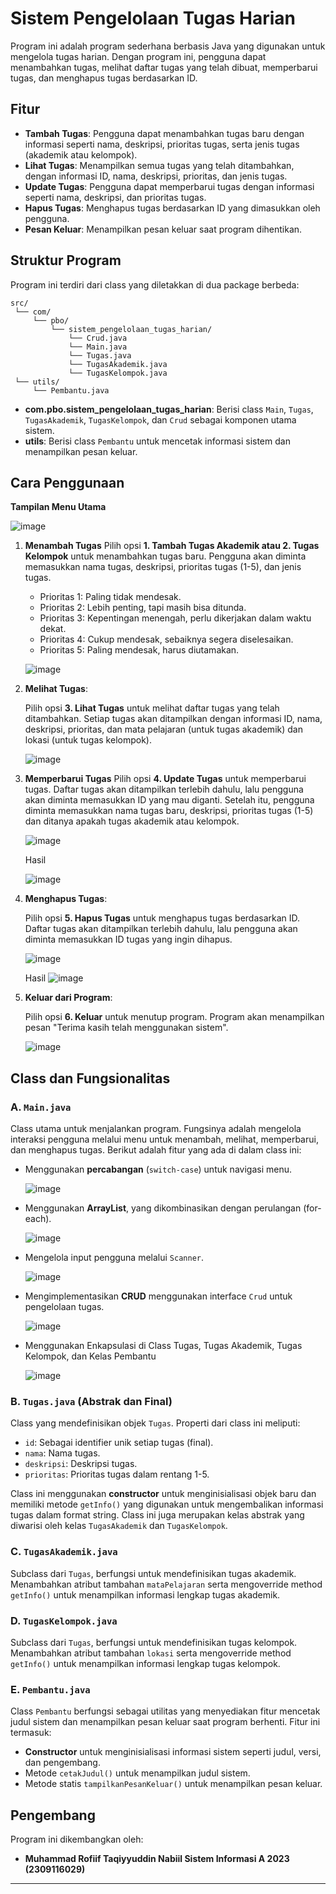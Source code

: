 # Sistem Pengelolaan Tugas Harian

Program ini adalah program sederhana berbasis Java yang digunakan untuk mengelola tugas harian. Dengan program ini, pengguna dapat menambahkan tugas, melihat daftar tugas yang telah dibuat, memperbarui tugas, dan menghapus tugas berdasarkan ID.

## Fitur

- **Tambah Tugas**: Pengguna dapat menambahkan tugas baru dengan informasi seperti nama, deskripsi, prioritas tugas, serta jenis tugas (akademik atau kelompok).
- **Lihat Tugas**: Menampilkan semua tugas yang telah ditambahkan, dengan informasi ID, nama, deskripsi, prioritas, dan jenis tugas.
- **Update Tugas**: Pengguna dapat memperbarui tugas dengan informasi seperti nama, deskripsi, dan prioritas tugas.
- **Hapus Tugas**: Menghapus tugas berdasarkan ID yang dimasukkan oleh pengguna.
- **Pesan Keluar**: Menampilkan pesan keluar saat program dihentikan.

## Struktur Program

Program ini terdiri dari class yang diletakkan di dua package berbeda:

```
src/
 └── com/
     └── pbo/
         └── sistem_pengelolaan_tugas_harian/
             └── Crud.java
             └── Main.java
             └── Tugas.java
             └── TugasAkademik.java
             └── TugasKelompok.java
 └── utils/
     └── Pembantu.java
```

- **com.pbo.sistem_pengelolaan_tugas_harian**: Berisi class `Main`, `Tugas`, `TugasAkademik`, `TugasKelompok`, dan `Crud` sebagai komponen utama sistem.
- **utils**: Berisi class `Pembantu` untuk mencetak informasi sistem dan menampilkan pesan keluar.

## Cara Penggunaan

   **Tampilan Menu Utama**
   
![image](https://github.com/user-attachments/assets/64b7fe7a-765d-442c-a512-2c6addb58e1d)


1. **Menambah Tugas**
   Pilih opsi **1. Tambah Tugas Akademik atau 2. Tugas Kelompok** untuk menambahkan tugas baru. Pengguna akan diminta memasukkan nama tugas, deskripsi, prioritas tugas (1-5), dan jenis tugas.

   - Prioritas 1: Paling tidak mendesak.
   - Prioritas 2: Lebih penting, tapi masih bisa ditunda.
   - Prioritas 3: Kepentingan menengah, perlu dikerjakan dalam waktu dekat.
   - Prioritas 4: Cukup mendesak, sebaiknya segera diselesaikan.
   - Prioritas 5: Paling mendesak, harus diutamakan.
     
   ![image](https://github.com/user-attachments/assets/75caf4b7-1c9f-4abc-bab5-b48ddc2814fe)

2. **Melihat Tugas**:
   
   Pilih opsi **3. Lihat Tugas** untuk melihat daftar tugas yang telah ditambahkan. Setiap tugas akan ditampilkan dengan informasi ID, nama, deskripsi, prioritas, dan mata pelajaran (untuk tugas akademik) dan lokasi (untuk tugas kelompok).

   ![image](https://github.com/user-attachments/assets/63f1ba2a-3185-4fdd-b63d-5e5a8953688f)

3. **Memperbarui Tugas**
   Pilih opsi **4. Update Tugas** untuk memperbarui tugas. Daftar tugas akan ditampilkan terlebih dahulu, lalu pengguna akan diminta memasukkan ID yang mau diganti. Setelah itu, pengguna diminta memasukkan nama tugas baru, deskripsi, prioritas tugas (1-5) dan ditanya apakah tugas akademik atau kelompok.

   ![image](https://github.com/user-attachments/assets/586849c9-9721-4cd7-a604-6a477fd0c414)

   Hasil

   ![image](https://github.com/user-attachments/assets/cb7b8278-ae39-49a2-a1ae-7677ffa25052)
   
4. **Menghapus Tugas**:
   
   Pilih opsi **5. Hapus Tugas** untuk menghapus tugas berdasarkan ID. Daftar tugas akan ditampilkan terlebih dahulu, lalu pengguna akan diminta memasukkan ID tugas yang ingin dihapus.

   ![image](https://github.com/user-attachments/assets/8a9dfec0-9920-48c6-b9e9-c84eac49505a)

   Hasil
   ![image](https://github.com/user-attachments/assets/455ebd5b-7205-49f5-82ec-62fd94981d41)
   
5. **Keluar dari Program**:
   
   Pilih opsi **6. Keluar** untuk menutup program. Program akan menampilkan pesan "Terima kasih telah menggunakan sistem".

   ![image](https://github.com/user-attachments/assets/7e8b5aa5-c5a1-4740-9d6b-5f10536ba563)


## Class dan Fungsionalitas

### A. `Main.java`

Class utama untuk menjalankan program. Fungsinya adalah mengelola interaksi pengguna melalui menu untuk menambah, melihat, memperbarui, dan menghapus tugas. Berikut adalah fitur yang ada di dalam class ini:

- Menggunakan **percabangan** (`switch-case`) untuk navigasi menu.

  ![image](https://github.com/user-attachments/assets/6b5741d9-2358-4ec5-8b0e-29acc15d7d3f)

- Menggunakan **ArrayList**, yang dikombinasikan dengan perulangan (for-each).
  
  ![image](https://github.com/user-attachments/assets/70a3f551-a0ed-4bde-80e2-50daada48c1b)

- Mengelola input pengguna melalui `Scanner`.

  ![image](https://github.com/user-attachments/assets/045bed0a-876e-4a0d-ab20-da835bd2229d)

- Mengimplementasikan **CRUD** menggunakan interface `Crud` untuk pengelolaan tugas.

  ![image](https://github.com/user-attachments/assets/93367800-2e41-44ea-b8e5-9482dd5b2ed3)

- Menggunakan Enkapsulasi di Class Tugas, Tugas Akademik, Tugas Kelompok, dan Kelas Pembantu

  ![image](https://github.com/user-attachments/assets/d053e8be-d393-49ff-a657-8f98702ee976)

### B. `Tugas.java` (Abstrak dan Final)

Class yang mendefinisikan objek `Tugas`. Properti dari class ini meliputi:

- `id`: Sebagai identifier unik setiap tugas (final).
- `nama`: Nama tugas.
- `deskripsi`: Deskripsi tugas.
- `prioritas`: Prioritas tugas dalam rentang 1-5.

Class ini menggunakan **constructor** untuk menginisialisasi objek baru dan memiliki metode `getInfo()` yang digunakan untuk mengembalikan informasi tugas dalam format string. Class ini juga merupakan kelas abstrak yang diwarisi oleh kelas `TugasAkademik` dan `TugasKelompok`.

### C. `TugasAkademik.java`

Subclass dari `Tugas`, berfungsi untuk mendefinisikan tugas akademik. Menambahkan atribut tambahan `mataPelajaran` serta mengoverride method `getInfo()` untuk menampilkan informasi lengkap tugas akademik.

### D. `TugasKelompok.java`

Subclass dari `Tugas`, berfungsi untuk mendefinisikan tugas kelompok. Menambahkan atribut tambahan `lokasi` serta mengoverride method `getInfo()` untuk menampilkan informasi lengkap tugas kelompok.

### E. `Pembantu.java`

Class `Pembantu` berfungsi sebagai utilitas yang menyediakan fitur mencetak judul sistem dan menampilkan pesan keluar saat program berhenti. Fitur ini termasuk:

- **Constructor** untuk menginisialisasi informasi sistem seperti judul, versi, dan pengembang.
- Metode `cetakJudul()` untuk menampilkan judul sistem.
- Metode statis `tampilkanPesanKeluar()` untuk menampilkan pesan keluar.

## Pengembang

Program ini dikembangkan oleh:
- **Muhammad Rofiif Taqiyyuddin Nabiil Sistem Informasi A 2023 (2309116029)**

---
